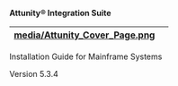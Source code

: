 **Attunity® Integration Suite**

| [media/﻿Attunity_Cover_Page.png](media/﻿Attunity_Cover_Page.png) |   |
|----------------------------------------------------------------|---|


Installation Guide for Mainframe Systems

Version 5.3.4
